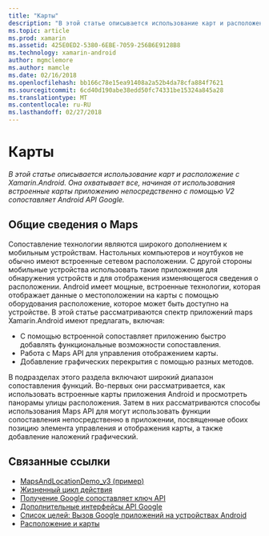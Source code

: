 ```yaml
---
title: "Карты"
description: "В этой статье описывается использование карт и расположение с Xamarin.Android. Она охватывает все, начиная от использования встроенные карты приложению непосредственно с помощью V2 сопоставляет Android API Google."
ms.topic: article
ms.prod: xamarin
ms.assetid: 425E0ED2-5380-6EBE-7059-256B6E9128B8
ms.technology: xamarin-android
author: mgmclemore
ms.author: mamcle
ms.date: 02/16/2018
ms.openlocfilehash: bb166c78e15ea91408a2a52b4da78cfa884f7621
ms.sourcegitcommit: 6cd40d190abe38edd50fc74331be15324a845a28
ms.translationtype: MT
ms.contentlocale: ru-RU
ms.lasthandoff: 02/27/2018
---
```

# <a name="maps"></a>Карты

_В этой статье описывается использование карт и расположение с Xamarin.Android. Она охватывает все, начиная от использования встроенные карты приложению непосредственно с помощью V2 сопоставляет Android API Google._

## <a name="maps-overview"></a>Общие сведения о Maps

Сопоставление технологии являются широкого дополнением к мобильным устройствам. Настольных компьютеров и ноутбуков не обычно имеют встроенные сетевом расположении. С другой стороны мобильные устройства использовать такие приложения для обнаружения устройств и для отображения изменяющегося сведения о расположении. Android имеет мощные, встроенные технологии, которая отображает данные о местоположении на карты с помощью оборудования расположение, которое может быть доступно на устройстве. В этой статье рассматриваются спектр приложений maps Xamarin.Android имеют предлагать, включая: 

-  С помощью встроенной сопоставляет приложению быстро добавлять функциональные возможности сопоставления.
-  Работа с Maps API для управления отображением карты.
-  Добавление графических перекрытия с помощью разных методов.

В подразделах этого раздела включают широкий диапазон сопоставления функций.
Во-первых они рассматривается, как использовать встроенные карты приложения Android и просмотреть панорамы улицы расположения. Затем в них рассматриваются способы использования Maps API для могут использовать функции сопоставления непосредственно в приложении, посвященные обоих позицию элемента управления и отображения карты, а также добавление наложений графический.


## <a name="related-links"></a>Связанные ссылки

- [MapsAndLocationDemo_v3 (пример)](https://developer.xamarin.com/samples/monodroid/MapsAndLocationDemo_v3/)
- [Жизненный цикл действия](~/android/app-fundamentals/activity-lifecycle/index.md)
- [Получение Google сопоставляет ключ API](~/android/platform/maps-and-location/maps/obtaining-a-google-maps-api-key.md)
- [Дополнительные интерфейсы API Google](http://code.google.com/android/add-ons/google-apis/reference/index.html?com/google/android/maps/package-summary.html)
- [Список целей: Вызов Google приложений на устройствах Android](http://developer.android.com/guide/appendix/g-app-intents.html)
- [Расположение и карты](http://developer.android.com/guide/topics/location/index.html)
